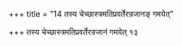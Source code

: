 +++
title = "14 तस्य चेच्छास्त्रमतिप्रवर्तेरन्रजानङ् गमयेत्"

+++
तस्य चेच्छास्त्रमतिप्रवर्तेरन्रजानं गमयेत् १३